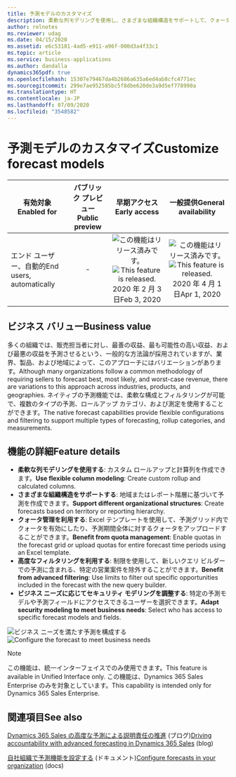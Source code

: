 ```yaml
---
title: 予測モデルのカスタマイズ
description: 柔軟な列モデリングを使用し、さまざまな組織構造をサポートして、クォータ管理と高度なフィルター処理の利点を活用しながら、ビジネス ニーズに応じてアクセスを管理できます。
author: relnotes
ms.reviewer: udag
ms.date: 04/15/2020
ms.assetid: e6c53181-4ad5-e911-a96f-000d3a4f33c1
ms.topic: article
ms.service: business-applications
ms.author: dandalla
dynamics365pdf: true
ms.openlocfilehash: 15307e79467da4b2686a635a6ed4ab8cfc4771ec
ms.sourcegitcommit: 299e7ae952585bc5f8dbe620de3a9d5ef778990a
ms.translationtype: HT
ms.contentlocale: ja-JP
ms.lasthandoff: 07/09/2020
ms.locfileid: "3548582"
---
```

# <a name="customize-forecast-models"></a><span data-ttu-id="20b5d-103">予測モデルのカスタマイズ</span><span class="sxs-lookup"><span data-stu-id="20b5d-103">Customize forecast models</span></span>


| <span data-ttu-id="20b5d-104">有効対象</span><span class="sxs-lookup"><span data-stu-id="20b5d-104">Enabled for</span></span>    |  <span data-ttu-id="20b5d-105">パブリック プレビュー</span><span class="sxs-lookup"><span data-stu-id="20b5d-105">Public preview</span></span> | <span data-ttu-id="20b5d-106">早期アクセス</span><span class="sxs-lookup"><span data-stu-id="20b5d-106">Early access</span></span> | <span data-ttu-id="20b5d-107">一般提供</span><span class="sxs-lookup"><span data-stu-id="20b5d-107">General availability</span></span> | 
| ---------- | :----------: |:----------: |:----------: |
|<span data-ttu-id="20b5d-108">エンド ユーザー、自動的</span><span class="sxs-lookup"><span data-stu-id="20b5d-108">End users, automatically</span></span>|-|<span data-ttu-id="20b5d-109">![この機能はリリース済みです。](/dynamics365-release-plan/media/green-checkmark.png "この機能はリリース済みです。")</span><span class="sxs-lookup"><span data-stu-id="20b5d-109">![This feature is released.](/dynamics365-release-plan/media/green-checkmark.png "This feature is released.")</span></span> <span data-ttu-id="20b5d-110">2020 年 2 月 3 日</span><span class="sxs-lookup"><span data-stu-id="20b5d-110">Feb 3, 2020</span></span>| <span data-ttu-id="20b5d-111">![この機能はリリース済みです。](/dynamics365-release-plan/media/green-checkmark.png "この機能はリリース済みです。")</span><span class="sxs-lookup"><span data-stu-id="20b5d-111">![This feature is released.](/dynamics365-release-plan/media/green-checkmark.png "This feature is released.")</span></span> <span data-ttu-id="20b5d-112">2020 年 4 月 1 日</span><span class="sxs-lookup"><span data-stu-id="20b5d-112">Apr 1, 2020</span></span>|


## <a name="business-value"></a><span data-ttu-id="20b5d-113">ビジネス バリュー</span><span class="sxs-lookup"><span data-stu-id="20b5d-113">Business value</span></span>
<!-- bv start -->
<span data-ttu-id="20b5d-114">多くの組織では、販売担当者に対し、最善の収益、最も可能性の高い収益、および最悪の収益を予測させるという、一般的な方法論が採用されていますが、業界、製品、および地域によって、このアプローチにはバリエーションがあります。</span><span class="sxs-lookup"><span data-stu-id="20b5d-114">Although many organizations follow a common methodology of requiring sellers to forecast best, most likely, and worst-case revenue, there are variations to this approach across industries, products, and geographies.</span></span> <span data-ttu-id="20b5d-115">ネイティブの予測機能では、柔軟な構成とフィルタリングが可能で、複数のタイプの予測、ロールアップ カテゴリ、および測定を使用することができます。</span><span class="sxs-lookup"><span data-stu-id="20b5d-115">The native forecast capabilities provide flexible configurations and filtering to support multiple types of forecasting, rollup categories, and measurements.</span></span>
<!-- bv end -->



## <a name="feature-details"></a><span data-ttu-id="20b5d-116">機能の詳細</span><span class="sxs-lookup"><span data-stu-id="20b5d-116">Feature details</span></span>
<!--feature detail start -->
- <span data-ttu-id="20b5d-117">**柔軟な列モデリングを使用する**: カスタム ロールアップと計算列を作成できます。</span><span class="sxs-lookup"><span data-stu-id="20b5d-117">**Use flexible column modeling**: Create custom rollup and calculated columns.</span></span>
- <span data-ttu-id="20b5d-118">**さまざまな組織構造をサポートする**: 地域またはレポート階層に基づいて予測を作成できます。</span><span class="sxs-lookup"><span data-stu-id="20b5d-118">**Support different organizational structures**: Create forecasts based on territory or reporting hierarchy.</span></span>
- <span data-ttu-id="20b5d-119">**クォータ管理を利用する**: Excel テンプレートを使用して、予測グリッド内でクォータを有効にしたり、予測期間全体に対するクォータをアップロードすることができます。</span><span class="sxs-lookup"><span data-stu-id="20b5d-119">**Benefit from quota management**: Enable quotas in the forecast grid or upload quotas for entire forecast time periods using an Excel template.</span></span>
- <span data-ttu-id="20b5d-120">**高度なフィルタリングを利用する**: 制限を使用して、新しいクエリ ビルダーでの予測に含まれる、特定の営業案件を除外することができます。</span><span class="sxs-lookup"><span data-stu-id="20b5d-120">**Benefit from advanced filtering**: Use limits to filter out specific opportunities included in the forecast with the new query builder.</span></span>
- <span data-ttu-id="20b5d-121">**ビジネス ニーズに応じてセキュリティ モデリングを調整する**: 特定の予測モデルや予測フィールドにアクセスできるユーザーを選択できます。</span><span class="sxs-lookup"><span data-stu-id="20b5d-121">**Adapt security modeling to meet business needs**: Select who has access to specific forecast models and fields.</span></span>
<!--feature detail end -->

<span data-ttu-id="20b5d-122">![ビジネス ニーズを満たす予測を構成する](media/forecasting_configuringforecast.png "ビジネス ニーズを満たす予測を構成する")</span><span class="sxs-lookup"><span data-stu-id="20b5d-122">![Configure the forecast to meet business needs](media/forecasting_configuringforecast.png "Configure the forecast to meet business needs")</span></span>
<!-- Picture 1 -->

> [!NOTE]
> <span data-ttu-id="20b5d-123">この機能は、統一インターフェイスでのみ使用できます。</span><span class="sxs-lookup"><span data-stu-id="20b5d-123">This feature is available in Unified Interface only.</span></span> <span data-ttu-id="20b5d-124">この機能は、Dynamics 365 Sales Enterprise のみを対象としています。</span><span class="sxs-lookup"><span data-stu-id="20b5d-124">This capability is intended only for Dynamics 365 Sales Enterprise.</span></span>







## <a name="see-also"></a><span data-ttu-id="20b5d-125">関連項目</span><span class="sxs-lookup"><span data-stu-id="20b5d-125">See also</span></span>

<!--blog start-->
<span data-ttu-id="20b5d-126">[Dynamics 365 Sales の高度な予測による説明責任の推進](https://aka.ms/forecasting.blog) (ブログ)</span><span class="sxs-lookup"><span data-stu-id="20b5d-126">[Driving accountability with advanced forecasting in Dynamics 365 Sales](https://aka.ms/forecasting.blog) (blog)</span></span>
<!--blog end-->

<!--docs start-->
<span data-ttu-id="20b5d-127">[自社組織で予測機能を設定する](https://docs.microsoft.com/dynamics365/sales-enterprise/configure-forecast) (ドキュメント)</span><span class="sxs-lookup"><span data-stu-id="20b5d-127">[Configure forecasts in your organization](https://docs.microsoft.com/dynamics365/sales-enterprise/configure-forecast) (docs)</span></span>
<!--docs end-->
